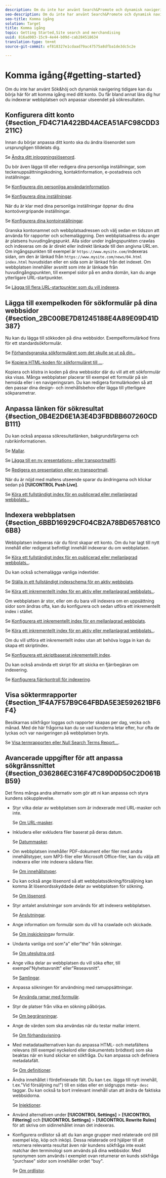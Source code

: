 ```yaml
---
description: Om du inte har använt Search&Promote och dynamisk navigering tidigare kan du börja här för att komma igång med ditt konto. Du får bland annat lära dig hur du indexerar webbplatsen och anpassar utseendet på sökresultaten.
seo-description: Om du inte har använt Search&Promote och dynamisk navigering tidigare kan du börja här för att komma igång med ditt konto. Du får bland annat lära dig hur du indexerar webbplatsen och anpassar utseendet på sökresultaten.
seo-title: Komma igång
solution: Target
title: Komma igång
topic: Getting Started,Site search and merchandising
uuid: 816ad003-15c9-4e44-b09d-cab284518634
translation-type: tm+mt
source-git-commit: ef818327e1cdaad79ac47575a8dfba1de3dc5c2e

---
```



# Komma igång{#getting-started}

Om du inte har använt Sök&amp;höj och dynamisk navigering tidigare kan du börja här för att komma igång med ditt konto. Du får bland annat lära dig hur du indexerar webbplatsen och anpassar utseendet på sökresultaten.

## Konfigurera ditt konto {#section_FD4C71A422BD4ACEA51AFC98CDD3211C}

Innan du börjar anpassa ditt konto ska du ändra lösenordet som ursprungligen tilldelats dig.

Se [Ändra ditt inloggningslösenord](c-about-settings-menu/c-about-my-profile-menu.md#task_F5FF13AAD1514FE997C8882D4537C0C9).

Du bör även lägga till eller redigera dina personliga inställningar, som teckenuppsättningskodning, kontaktinformation, e-postadress och inställningar.

Se [Konfigurera din personliga användarinformation](c-about-settings-menu/c-about-my-profile-menu.md#task_A11A3BE2527B4204B896E04303B04AA6).

Se [Konfigurera dina inställningar](c-about-settings-menu/c-about-my-profile-menu.md#task_5E06BF565C284C2EBBE18E10A1C4BFBB).

När du är klar med dina personliga inställningar öppnar du dina kontoövergripande inställningar.

Se [Konfigurera dina kontoinställningar](c-about-settings-menu/c-about-account-options-menu.md#task_80A38D0C8E4F453395BD67B81E4B45D9).

Granska kontonamnet och webbplatsadressen och välj sedan en tidszon att använda för rapporter och schemaläggning. Den webbplatsadress du anger är platsens huvudingångspunkt. Alla sidor under ingångspunkten crawlas och indexeras om de är direkt eller indirekt länkade till den angivna URL:en. Om ingångspunkten till exempel är `https://www.mysite.com/`indexeras sidan, om den är länkad från `https://www.mysite.com/news/04.html` `index.html` huvudsidan eller en sida som är länkad från det indexet. Om webbplatsen innehåller avsnitt som inte är länkade från huvudingångspunkten, till exempel sidor på en andra domän, kan du ange ytterligare URL-startpunkter.

Se [Lägga till flera URL-startpunkter som du vill indexera](c-about-settings-menu/c-about-crawling-menu.md#task_2338A47387D74CFDAC4D4EF4A367ED45).

## Lägga till exempelkoden för sökformulär på dina webbsidor {#section_2BC00BE7D81245188E4A89E09D41D387}

Nu kan du lägga till sökkoden på dina webbsidor. Exempelformulärkod finns för ett standardsökformulär.

Se [Förhandsgranska sökformuläret som det skulle se ut på din..](c-about-auto-complete.md#task_437B35EFA5424603A08AF8E79E6B4714).

Se [Kopiera HTML-koden för sökformuläret till ...](c-about-auto-complete.md#task_A3A01EA800F24C0AA33902387E0362C7).

Kopiera och klistra in koden på dina webbsidor där du vill att ett sökformulär ska visas. Många webbplatser placerar till exempel ett formulär på sin hemsida eller i en navigeringsram. Du kan redigera formulärkoden så att den passar dina design- och innehållsbehov eller lägga till ytterligare sökparametrar.

## Anpassa länken för sökresultat {#section_0B4E2D6E1A3E4D3FBDBB607260CDB111}

Du kan också anpassa sökresultatlänken, bakgrundsfärgerna och rubrikinformationen.

Se [Mallar](c-about-design-menu/c-about-templates.md#concept_06EB481B14864E18A8AE2BCD1D6EF0B5).

Se [Lägga till en ny presentations- eller transportmallfil](c-about-design-menu/c-about-templates.md#task_73199757B6E748CAA604902FF913F012).

Se [Redigera en presentation eller en transportmall](c-about-design-menu/c-about-templates.md#task_800E0E2265C34C028C92FEB5A1243EC3).

När du är nöjd med mallens utseende sparar du ändringarna och klickar sedan på **[!UICONTROL Push Live]**.

Se [Köra ett fullständigt index för en publicerad eller mellanlagrad webbplats..](c-about-index-menu/c-about-full-index.md#task_F7FE04D8A1654A7787FCCA31B45EB42D).

## Indexera webbplatsen {#section_6BBD16929CF04CB2A78BD657681C06B8}

Webbplatsen indexeras när du först skapar ett konto. Om du har lagt till nytt innehåll eller redigerat befintligt innehåll indexerar du om webbplatsen.

Se [Köra ett fullständigt index för en publicerad eller mellanlagrad webbplats..](c-about-index-menu/c-about-full-index.md#task_F7FE04D8A1654A7787FCCA31B45EB42D).

Du kan också schemalägga vanliga indextider.

Se [Ställa in ett fullständigt indexschema för en aktiv webbplats](c-about-index-menu/c-about-full-index.md#task_6760F3256D004A228B38968DF15421F0).

Se [Köra ett inkrementellt index för en aktiv eller mellanlagrad webbplats..](c-about-index-menu/c-about-incremental-index.md#task_9BFB6157F3884B2FAECB7E0E9CA318CB).

Om webbplatsen är stor, eller om du bara vill indexera om en uppsättning sidor som ändras ofta, kan du konfigurera och sedan utföra ett inkrementellt index i stället.

Se [Konfigurera ett inkrementellt index för en mellanlagrad webbplats](c-about-index-menu/c-about-incremental-index.md#task_46A367B0786C4C90BFFA5D3F95FD86C0).

Se [Köra ett inkrementellt index för en aktiv eller mellanlagrad webbplats..](c-about-index-menu/c-about-incremental-index.md#task_9BFB6157F3884B2FAECB7E0E9CA318CB).

Om du vill utföra ett inkrementellt index utan att behöva logga in kan du skapa ett skriptindex.

Se [Konfigurera ett skriptbaserat inkrementellt index](c-about-index-menu/c-about-scripted-index.md#task_05AE040FE75E40FFAA5E10B6B6D4D255).

Du kan också använda ett skript för att skicka en fjärrbegäran om indexering.

Se [Konfigurera fjärrkontroll för indexering](c-about-index-menu/c-about-remote-control-for-indexing.md#task_57C296258404448DA7A5ADC9B7232391).

## Visa söktermrapporter {#section_1F4A7F57B9C64FBDA5E3E592621BF6F4}

Besökarnas sökfrågor loggas och rapporter skapas per dag, vecka och månad. Med de här frågorna kan du se vad kunderna letar efter, hur ofta de lyckas och var navigeringen på webbplatsen bryts.

Se [Visa termrapporten eller Null Search Terms Report...](c-about-reports-menu/c-about-reports-menu.md#task_53B7ED1582DD4B0E8376546A7AFC789A).

## Avancerade uppgifter för att anpassa sökgränssnittet {#section_036286EC316F47C89D0D50C2D061BB59}

Det finns många andra alternativ som gör att ni kan anpassa och styra kundens sökupplevelse.

* Styr vilka delar av webbplatsen som är indexerade med URL-masker och inte.

   Se [Om URL-masker](c-about-settings-menu/c-about-crawling-menu.md#concept_8039DFC53FF3410AA494D602F71BA164).
* Inkludera eller exkludera filer baserat på deras datum.

   Se [Datummasker](c-about-settings-menu/c-about-crawling-menu.md#concept_F4F1F58A646F4A86B8650EC46FDCEF66).
* Om webbplatsen innehåller PDF-dokument eller filer med andra innehållstyper, som MP3-filer eller Microsoft Office-filer, kan du välja att indexera eller inte indexera sådana filer.

   Se [Om innehållstyper](c-about-settings-menu/c-about-crawling-menu.md#concept_6FEA1355C0374500B4C53090C34A8A07).
* Du kan också ange lösenord så att webbplatssökning/försäljning kan komma åt lösenordsskyddade delar av webbplatsen för sökning.

   Se [Om lösenord](c-about-settings-menu/c-about-crawling-menu.md#concept_3EDBD731725D46B891F834D4472774DC).
* Styr antalet anslutningar som används för att indexera webbplatsen.

   Se [Anslutningar](c-about-settings-menu/c-about-crawling-menu.md#concept_E2F3B7E7521147479E5948A94BB3A40B).
* Ange information om formulär som du vill ha crawlade och skickade.

   Se [Om inskickning](c-about-settings-menu/c-about-crawling-menu.md#concept_CADD5D7CF373497DAA6F8564D7BC8502)av formulär.
* Undanta vanliga ord som&quot;a&quot; eller&quot;the&quot; från sökningar.

   Se [Om uteslutna ord](c-about-linguistics-menu/c-about-excluded-words.md#concept_9DB67BD2F0DC43AC88741003D9F39812).
* Ange vilka delar av webbplatsen du vill söka efter, till exempel&quot;Nyhetsavsnitt&quot; eller&quot;Reseavsnitt&quot;.

   Se [Samlingar](c-about-settings-menu/c-about-searching-menu.md#concept_62E42ACE53D54EEE9273433B86259127).
* Anpassa sökningen för användning med ramuppsättningar.

   Se [Använda ramar med formulär](c-appendices/c-searchforms.md#reference_82CDDDA1E37042E4849EBF7EA05407C5).
* Styr de platser från vilka en sökning påbörjas.

   Se [Om begränsningar](c-about-settings-menu/c-about-searching-menu.md#concept_B5B527E04EBF4E9AB5956EEF881DDBF1).
* Ange de värden som ska användas när du testar mallar internt.

   Se [Om förhandsvisning](c-about-settings-menu/c-about-searching-menu.md#concept_DF293FD3B02C467F8842C8C21D62F294).
* Med metadataalternativen kan du anpassa HTML- och metafältens relevans (till exempel nyckelord eller dokumentets brödtext) som ska beaktas när en kund skickar en sökfråga. Du kan anpassa och definiera metadatafält.

   Se [Om definitioner](c-about-settings-menu/c-about-metadata-menu.md#concept_AE48035C210145169BE067D396975620).
* Ändra innehållet i fördefinierade fält. Du kan t.ex. lägga till nytt innehåll, t.ex.&quot;Vid försäljning nu!&quot;) till en sidas eller en sidgrupps meta- `desc` taggar. Du kan också ta bort irrelevant innehåll utan att ändra de faktiska webbsidorna.

   Se [Injektioner](c-about-settings-menu/c-about-metadata-menu.md#concept_DA091920671948A0A893A26B3A2FAAE5).

* Använd alternativen under **[!UICONTROL Settings]** > **[!UICONTROL Filtering]** och **[!UICONTROL Settings]** > **[!UICONTROL Rewrite Rules]** för att skriva om sidinnehållet innan det indexeras.

* Konfigurera ordlistor så att du kan ange grupper med relaterade ord (till exempel köp, köp och inköp). Dessa relaterade ord hjälper till att returnera relevanta resultat även när kundens sökfråga inte exakt matchar den terminologi som används på dina webbsidor. Med synonymen som används i exemplet ovan returnerar en kunds sökfråga &quot;purchase&quot; sidor som innehåller ordet &quot;buy&quot;.

   Se [Om ordlistor](c-about-linguistics-menu/c-about-dictionaries.md#concept_B8028B71EC8144669614C64578EDB034).

